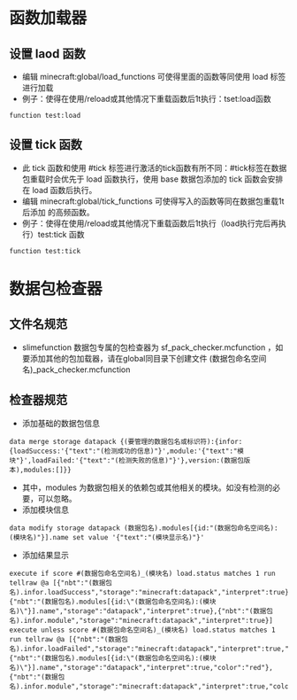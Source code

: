 # 函数加载器
## 设置 laod 函数
- 编辑 minecraft:global/load_functions 可使得里面的函数等同使用 load 标签进行加载
- 例子：使得在使用/reload或其他情况下重载函数后1t执行：tset:load函数
```mcfunction
function test:load
```
## 设置 tick 函数
- 此 tick 函数和使用 #tick 标签进行激活的tick函数有所不同：#tick标签在数据包重载时会优先于 load 函数执行，使用 base 数据包添加的 tick 函数会安排在 load 函数后执行。
- 编辑 minecraft:global/tick_functions 可使得写入的函数等同在数据包重载1t后添加 的高频函数。
- 例子：使得在使用/reload或其他情况下重载函数后1t执行（load执行完后再执行）test:tick 函数
```mcfunction
function test:tick
```
# 数据包检查器
## 文件名规范
- slimefunction 数据包专属的包检查器为 sf_pack_checker.mcfunction ，如要添加其他的包加载器，请在global同目录下创建文件 (数据包命名空间名)_pack_checker.mcfunction
## 检查器规范
- 添加基础的数据包信息
```mcfunction
data merge storage datapack {(要管理的数据包名或标识符):{infor:{loadSuccess:'{"text":"(检测成功的信息)"}',module:'{"text":"模块"}',loadFailed:'{"text":"(检测失败的信息)"}'},version:(数据包版本),modules:[]}}
```
- 其中，modules 为数据包相关的依赖包或其他相关的模块。如没有检测的必要，可以忽略。
- 添加模块信息
```mcfunction
data modify storage datapack (数据包名).modules[{id:"(数据包命名空间名):(模块名)"}].name set value '{"text":"(模块显示名)"}'
```
- 添加结果显示
```mcfunction
execute if score #(数据包命名空间名)_(模块名) load.status matches 1 run tellraw @a [{"nbt":"(数据包名).infor.loadSuccess","storage":"minecraft:datapack","interpret":true},{"nbt":"(数据包名).modules[{id:\"(数据包命名空间名):(模块名)\"}].name","storage":"datapack","interpret":true},{"nbt":"(数据包名).infor.module","storage":"minecraft:datapack","interpret":true}]
execute unless score #(数据包命名空间名)_(模块名) load.status matches 1 run tellraw @a [{"nbt":"(数据包名).infor.loadFailed","storage":"minecraft:datapack","interpret":true,"color":"red"},{"nbt":"(数据包名).modules[{id:\"(数据包命名空间名):(模块名)\"}].name","storage":"datapack","interpret":true,"color":"red"},{"nbt":"(数据包名).infor.module","storage":"minecraft:datapack","interpret":true,"color":"red"}]
```
